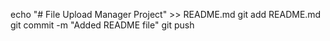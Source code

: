 echo "# File Upload Manager Project" >> README.md
git add README.md
git commit -m "Added README file"
git push


